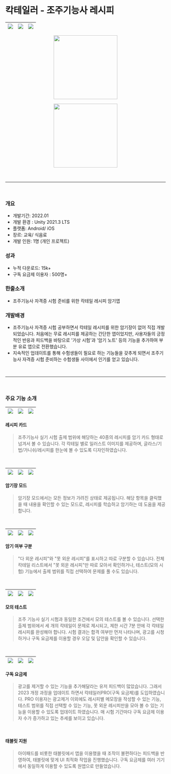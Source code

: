 # 칵테일러 - 조주기능사 레시피
![](https://github.com/Sundrago/Cocktailor/blob/2bcae95e3593a56407b9035aec09faf9661fb72a/Docs/00_1.png) | ![](https://github.com/Sundrago/Cocktailor/blob/2bcae95e3593a56407b9035aec09faf9661fb72a/Docs/00_2.png) | ![](https://github.com/Sundrago/Cocktailor/blob/2bcae95e3593a56407b9035aec09faf9661fb72a/Docs/00_3.png)
:---:|:---:|:---:

<p align="center"><a href="https://apple.co/3ijIa9V">
<img src="https://github.com/Sundrago/Cocktailor/blob/15a867f85fc3829dc0730dccfe3db2180e624dce/Docs/appstore.png" width="200"">
</a></p>

<p align="center"><a href="https://play.google.com/store/apps/details?id=net.sundragon.cocktail">
<img src="https://github.com/Sundrago/Cocktailor/blob/15a867f85fc3829dc0730dccfe3db2180e624dce/Docs/playstore.png" width="200"">
</a></p>

&nbsp;
<hr>
&nbsp;

### 개요
- 개발기간: 2022.01
- 개발 환경 : Unity 2021.3 LTS
- 플랫폼: Android/ iOS
- 장르: 교육/ 식음료
- 개발 인원: 1명 (개인 프로젝트)

### 성과
- 누적 다운로드: 15k+
- 구독 요금제 이용자 : 500명+

### 한줄소개
-  조주기능사 자격증 시험 준비를 위한 칵테일 레시피 암기앱

### 개발배경
- 조주기능사 자격증 시험 공부하면서 칵테일 레시피를 위한 암기장이 없어 직접 개발되었습니다. 처음에는 무료 레시피를 제공하는 간단한 앱이었지만, 사용자들의 긍정적인 반응과 피드백을 바탕으로 '가상 시험'과 '암기 노트' 등의 기능을 추가하여 부분 유료 앱으로 전환했습니다.
- 지속적인 업데이트를 통해 수험생들이 필요로 하는 기능들을 갖추게 되면서 조주기능사 자격증 시험 준비하는 수험생들 사이에서 인기를 얻고 있습니다.

&nbsp;
<hr>
&nbsp;

### 주요 기능 소개
<!-- 01 -->
![](https://github.com/Sundrago/Cocktailor/blob/6ffbe8952ce8ce3946b103891fcc141d14e5aace/Docs/01_1.jpeg) | ![](https://github.com/Sundrago/Cocktailor/blob/24365d5bd2aa754f2ea8e12365fe06e225134654/Docs/01.gif) | ![](https://github.com/Sundrago/Cocktailor/blob/6ffbe8952ce8ce3946b103891fcc141d14e5aace/Docs/01_2.jpeg)
:---:|:---:|:---:

#### 레시피 카드
> 조주기능사 실기 시험 출제 범위에 해당하는 40종의 레시피를 암기 카드 형태로 넘겨서 볼 수 있습니다. 각 칵테일 별로 일러스트 이미지를 제공하며, 글라스/기법/가니쉬/레시피를 한눈에 볼 수 있도록 디자인하였습니다.
<br />

<!-- 02 -->
![](https://github.com/Sundrago/Cocktailor/blob/3558e5cc8519f5441ee20a4bc5499ca1613d87ad/Docs/02_1.jpeg) | ![](https://github.com/Sundrago/Cocktailor/blob/3558e5cc8519f5441ee20a4bc5499ca1613d87ad/Docs/02.gif) | ![](https://github.com/Sundrago/Cocktailor/blob/3558e5cc8519f5441ee20a4bc5499ca1613d87ad/Docs/02_2.jpeg)
:---:|:---:|:---:

#### 암기장 모드
>  암기장 모드에서는 모든 정보가 가려진 상태로 제공됩니다. 해당 항목을 클릭했을 때 내용을 확인할 수 있는 모드로, 레시피를 학습하고 암기하는 데 도움을 제공합니다.
<br />

<!-- 03 -->
![](https://github.com/Sundrago/Cocktailor/blob/3558e5cc8519f5441ee20a4bc5499ca1613d87ad/Docs/03_1.png) | ![](https://github.com/Sundrago/Cocktailor/blob/3558e5cc8519f5441ee20a4bc5499ca1613d87ad/Docs/03.gif) | ![](https://github.com/Sundrago/Cocktailor/blob/3558e5cc8519f5441ee20a4bc5499ca1613d87ad/Docs/03_2.png)
:---:|:---:|:---:

#### 암기 여부 구분
> "다 외운 레시피"와 "못 외운 레시피"를 표시하고 따로 구분할 수 있습니다. 전체 칵테일 리스트에서 "못 외운 레시피"만 따로 모아서 확인하거나, 테스트(모의 시험) 기능에서 출제 범위를 직접 선택하여 문제를 풀 수도 있습니다.
<br />

<!-- 04 -->
![](https://github.com/Sundrago/Cocktailor/blob/6ffbe8952ce8ce3946b103891fcc141d14e5aace/Docs/01_1.jpeg) | ![](https://github.com/Sundrago/Cocktailor/blob/24365d5bd2aa754f2ea8e12365fe06e225134654/Docs/01.gif) | ![](https://github.com/Sundrago/Cocktailor/blob/6ffbe8952ce8ce3946b103891fcc141d14e5aace/Docs/01_2.jpeg)
:---:|:---:|:---:

#### 모의 테스트
> 조주 기능사 실기 시험과 동일한 조건에서 모의 테스트를 볼 수 있습니다. 선택한 출제 범위에서 세 개의 칵테일이 문제로 제시되고, 제한 시간 7분 안에 각 칵테일 레시피를 완성해야 합니다. 시험 결과는 합격 여부만 먼저 나타나며, 광고를 시청하거나 구독 요금제를 이용할 경우 오답 및 답안을 확인할 수 있습니다.
<br />

<!-- 05 -->
![](https://github.com/Sundrago/Cocktailor/blob/6ffbe8952ce8ce3946b103891fcc141d14e5aace/Docs/01_1.jpeg) | ![](https://github.com/Sundrago/Cocktailor/blob/24365d5bd2aa754f2ea8e12365fe06e225134654/Docs/01.gif) | ![](https://github.com/Sundrago/Cocktailor/blob/6ffbe8952ce8ce3946b103891fcc141d14e5aace/Docs/01_2.jpeg)
:---:|:---:|:---:

#### 구독 요금제
>  광고를 제거할 수 있는 기능을 추가해달라는 유저 피드백이 많았습니다. 그래서 2023 개정 과정을 업데이트 하면서 칵테일러PRO(구독 요금제)를 도입하였습니다. PRO 이용자는 광고제거 이외에도 레시피별 메모장을 작성할 수 있는 기능, 테스트 범위를 직접 선택할 수 있는 기능, 못 외운 레시피만을 모아 볼 수 있는 기능을 이용할 수 있도록 업데이트 하였습니다. 매 시험 기간마다 구독 요금제 이용자 수가 증가하고 있는 추세를 보이고 있습니다.
<br />


#### 태블릿 지원
>   아이패드를 비롯한 태블릿에서 앱을 이용했을 때 조작이 불편하다는 피드백을 반영하여, 태블릿에 맞게 UI 최적화 작업을 진행했습니다. 구독 요금제를 여러 기기에서 동일하게 이용할 수 있도록 원앱으로 만들었습니다.
<br />

